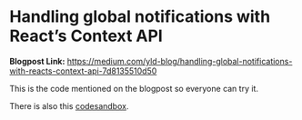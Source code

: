 # Handling global notifications with React’s Context API

**Blogpost Link:** https://medium.com/yld-blog/handling-global-notifications-with-reacts-context-api-7d8135510d50

This is the code mentioned on the blogpost so everyone can try it.

There is also this [codesandbox](https://codesandbox.io/s/patient-sunset-w7l0l).
